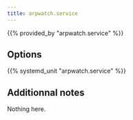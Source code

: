 ```yaml
---
title: arpwatch.service
---
```


{{% provided_by "arpwatch.service" %}}

## Options

{{% systemd_unit "arpwatch.service" %}}

## Additionnal notes

Nothing here.